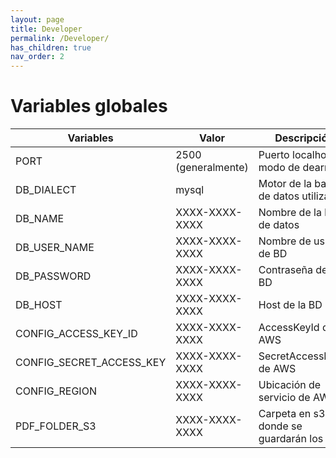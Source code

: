 ```yaml
---
layout: page
title: Developer
permalink: /Developer/
has_children: true
nav_order: 2
---
```


# Variables globales


| Variables                   | Valor                                 | Descripción |
| -----------                 | -----------                           | ----------- |
| PORT                  | 2500 (generalmente)                         | Puerto localhost en modo de dearrollo |
| DB_DIALECT                  | mysql                         | Motor de la base de datos utilizado |
| DB_NAME                     | XXXX-XXXX-XXXX           | Nombre de la base de datos |
| DB_USER_NAME                | XXXX-XXXX-XXXX                              | Nombre de usuario de BD |
| DB_PASSWORD                 | XXXX-XXXX-XXXX                      | Contraseña de la BD |
| DB_HOST                     | XXXX-XXXX-XXXX         | Host de la BD |
| CONFIG_ACCESS_KEY_ID                   | XXXX-XXXX-XXXX | AccessKeyId de AWS |
| CONFIG_SECRET_ACCESS_KEY                   | XXXX-XXXX-XXXX | SecretAccessKeyId de AWS |
| CONFIG_REGION                   | XXXX-XXXX-XXXX | Ubicación de servicio de AWS |
| PDF_FOLDER_S3                   | XXXX-XXXX-XXXX | Carpeta en s3 donde se guardarán los pdfs |
